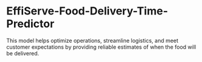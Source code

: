 # EffiServe-Food-Delivery-Time-Predictor
This model helps optimize operations, streamline logistics, and meet customer expectations by providing reliable estimates of when the food will be delivered.
